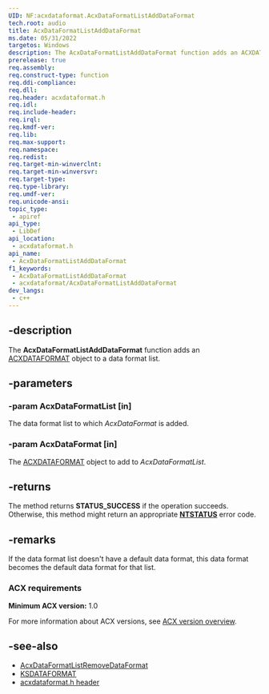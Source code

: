 ```yaml
---
UID: NF:acxdataformat.AcxDataFormatListAddDataFormat
tech.root: audio
title: AcxDataFormatListAddDataFormat
ms.date: 05/31/2022
targetos: Windows
description: The AcxDataFormatListAddDataFormat function adds an ACXDATAFORMAT object to a data format list.
prerelease: true
req.assembly: 
req.construct-type: function
req.ddi-compliance: 
req.dll: 
req.header: acxdataformat.h
req.idl: 
req.include-header: 
req.irql: 
req.kmdf-ver: 
req.lib: 
req.max-support: 
req.namespace: 
req.redist: 
req.target-min-winverclnt: 
req.target-min-winversvr: 
req.target-type: 
req.type-library: 
req.umdf-ver: 
req.unicode-ansi: 
topic_type:
 - apiref
api_type:
 - LibDef
api_location:
 - acxdataformat.h
api_name:
 - AcxDataFormatListAddDataFormat
f1_keywords:
 - AcxDataFormatListAddDataFormat
 - acxdataformat/AcxDataFormatListAddDataFormat
dev_langs:
 - c++
---
```


## -description

The **AcxDataFormatListAddDataFormat** function adds an [ACXDATAFORMAT](index.md) object to a data format list.

## -parameters

### -param AcxDataFormatList [in]

The data format list to which *AcxDataFormat* is added.

### -param AcxDataFormat [in]

The [ACXDATAFORMAT](index.md) object to add to *AcxDataFormatList*.

## -returns

The method returns **STATUS_SUCCESS** if the operation succeeds. Otherwise, this method might return an appropriate **[NTSTATUS](/windows-hardware/drivers/kernel/ntstatus-values)** error code.

## -remarks

If the data format list doesn't have a default data format, this data format becomes the default data format for that list.

### ACX requirements

**Minimum ACX version:** 1.0

For more information about ACX versions, see [ACX version overview](/windows-hardware/drivers/audio/acx-version-overview).

## -see-also

- [AcxDataFormatListRemoveDataFormat](nf-acxdataformat-acxdataformatlistremovedataformat.md)
- [KSDATAFORMAT](../ks/ns-ks-ksdataformat.md)
- [acxdataformat.h header](index.md)

